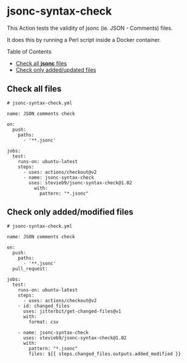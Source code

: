 # jsonc-syntax-check

This Action tests the validity of jsonc (ie. JSON - Comments) files.

It does this by running a Perl script inside a Docker container.

Table of Contents

- [Check all **jsonc** files](#check-all-files)
- [Check only added/updated files](#check-only-addedmodified-files)

## Check all files

    # jsonc-syntax-check.yml

    name: JSON comments check

    on:
      push:
        paths:
          - '**.jsonc'

    jobs:
      test:
        runs-on: ubuntu-latest
        steps:
          - uses: actions/checkout@v2
          - name: jsonc-syntax-check
            uses: stevieb9/jsonc-syntax-check@1.02
              with:
                pattern: "*.jsonc"

## Check only added/modified files

    # jsonc-syntax-check.yml
    
    name: JSON comments check

    on:
      push:    
        paths:
          - '**.jsonc'
      pull_request:

    jobs:
      test:
        runs-on: ubuntu-latest
        steps:
          - uses: actions/checkout@v2
        - id: changed_files
          uses: jitterbit/get-changed-files@v1
          with:
            format: csv

        - name: jsonc-syntax-check
          uses: stevieb9/jsonc-syntax-check@1.02
          with:
            pattern: "*.jsonc"
            files: ${{ steps.changed_files.outputs.added_modified }}
